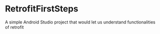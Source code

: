 # RetrofitFirstSteps

A simple Android Studio project that would let us understand functionalities of retrofit
